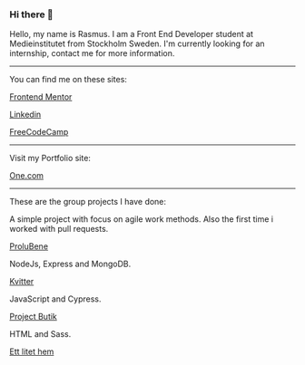 ### Hi there 👋

Hello, my name is Rasmus. I am a Front End Developer student at Medieinstitutet from Stockholm Sweden.
I'm currently looking for an internship, contact me for more information.

-------------------------------
You can find me on these sites:

[Frontend Mentor](https://www.frontendmentor.io/profile/Rasweb)

[Linkedin](https://www.linkedin.com/in/rasmus-palm-076a83219/)

[FreeCodeCamp](https://www.freecodecamp.org/fcc126c48c1-84a3-4dde-98b3-fc16d3a621d0)

-------------------------------
Visit my Portfolio site: 

[One.com](https://rasweb.one/)

-------------------------------
These are the group projects I have done:

A simple project with focus on agile work methods. Also the first time i worked with pull requests.

[ProluBene](https://github.com/Rasweb/MI-AGIL-ProluoBene.git)

NodeJs, Express and MongoDB.

[Kvitter](https://github.com/Rasweb/MI-DynamiskWebbutveckling-Kvitter)

JavaScript and Cypress.

[Project Butik](https://github.com/Rasweb/Project_Butik.git)

HTML and Sass.

[Ett litet hem](https://github.com/Rasweb/MI-HTML-CSS-EttLitetHem)

<!--
**Rasweb/Rasweb** is a ✨ _special_ ✨ repository because its `README.md` (this file) appears on your GitHub profile.

Here are some ideas to get you started:

- 🔭 I’m currently working on ...
- 🌱 I’m currently learning ...
- 👯 I’m looking to collaborate on ...
- 🤔 I’m looking for help with ...
- 💬 Ask me about ...
- 📫 How to reach me: ...
- 😄 Pronouns: ...
- ⚡ Fun fact: ...
-->

